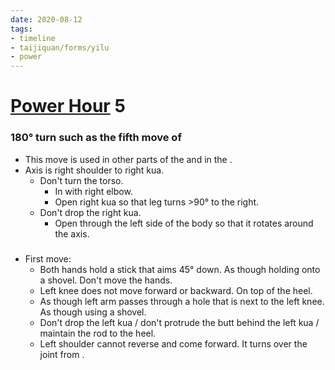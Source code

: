 ```yaml
---
date: 2020-08-12
tags:
- timeline
- taijiquan/forms/yilu
- power
---
```


# [Power Hour](http://practicalmethod.com/2020/08/pm-power-hour-classes/) 5

### 180° turn such as the fifth move of <xiexingaobu>
* This move is used in other parts of the <yilu> and in the <erlu>.
* Axis is right shoulder to right kua.
  * Don't turn the torso. 
    * In with right elbow.
    * Open right kua so that leg turns >90° to the right.
  * Don't drop the right kua.
    * Open through the left side of the body so that it rotates around the axis.
    
### <zaishou>
* First move:
  * Both hands hold a stick that aims 45° down. As though holding onto a shovel. Don't move the hands.
  * Left knee does not move forward or backward. On top of the heel.
  * As though left arm passes through a hole that is next to the left knee. As though using a shovel.
  * Don't drop the left kua / don't protrude the butt behind the left kua / maintain the rod to the heel. 
  * Left shoulder cannot reverse and come forward. It turns over the joint from <fetchwater>.
